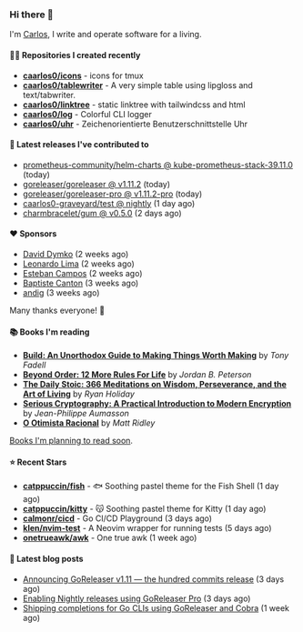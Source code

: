 ### Hi there 👋

I'm [Carlos](https://caarlos0.dev), I write and operate software for a living.

#### 👨‍💻 Repositories I created recently
- **[caarlos0/icons](https://github.com/caarlos0/icons)** - icons for tmux
- **[caarlos0/tablewriter](https://github.com/caarlos0/tablewriter)** - A very simple table using lipgloss and text/tabwriter.
- **[caarlos0/linktree](https://github.com/caarlos0/linktree)** - static linktree with tailwindcss and html
- **[caarlos0/log](https://github.com/caarlos0/log)** - Colorful CLI logger
- **[caarlos0/uhr](https://github.com/caarlos0/uhr)** - Zeichenorientierte Benutzerschnittstelle Uhr

#### 🚀 Latest releases I've contributed to


- [prometheus-community/helm-charts @ kube-prometheus-stack-39.11.0](https://github.com/prometheus-community/helm-charts/releases/tag/kube-prometheus-stack-39.11.0) (today)
- [goreleaser/goreleaser @ v1.11.2](https://github.com/goreleaser/goreleaser/releases/tag/v1.11.2) (today)
- [goreleaser/goreleaser-pro @ v1.11.2-pro](https://github.com/goreleaser/goreleaser-pro/releases/tag/v1.11.2-pro) (today)
- [caarlos0-graveyard/test @ nightly](https://github.com/caarlos0-graveyard/test/releases/tag/nightly) (1 day ago)
- [charmbracelet/gum @ v0.5.0](https://github.com/charmbracelet/gum/releases/tag/v0.5.0) (2 days ago)

#### ❤️ Sponsors
- [David Dymko](https://github.com/ddymko) (2 weeks ago)
- [Leonardo Lima](https://github.com/leozz37) (2 weeks ago)
- [Esteban Campos](https://github.com/stvmachine) (2 weeks ago)
- [Baptiste Canton](https://github.com/batmac) (3 weeks ago)
- [andig](https://github.com/andig) (3 weeks ago)

Many thanks everyone! 🙏

#### 📚 Books I'm reading
- **[Build: An Unorthodox Guide to Making Things Worth Making](https://www.goodreads.com/book/show/58733670-build)** by _Tony Fadell_
- **[Beyond Order: 12 More Rules For Life](https://www.goodreads.com/book/show/57422874-beyond-order)** by _Jordan B. Peterson_
- **[The Daily Stoic: 366 Meditations on Wisdom, Perseverance, and the Art of Living](https://www.goodreads.com/book/show/29093292-the-daily-stoic)** by _Ryan Holiday_
- **[Serious Cryptography: A Practical Introduction to Modern Encryption](https://www.goodreads.com/book/show/36265193-serious-cryptography)** by _Jean-Philippe Aumasson_
- **[O Otimista Racional](https://www.goodreads.com/book/show/32706964-o-otimista-racional)** by _Matt Ridley_

[Books I'm planning to read soon](https://www.amazon.com.br/hz/wishlist/ls/EB8P7VS717SV).

#### ⭐ Recent Stars


- **[catppuccin/fish](https://github.com/catppuccin/fish)** - 🐟 Soothing pastel theme for the Fish Shell (1 day ago)
- **[catppuccin/kitty](https://github.com/catppuccin/kitty)** - 😽 Soothing pastel theme for Kitty (1 day ago)
- **[calmonr/cicd](https://github.com/calmonr/cicd)** - Go CI/CD Playground (3 days ago)
- **[klen/nvim-test](https://github.com/klen/nvim-test)** - A Neovim wrapper for running tests (5 days ago)
- **[onetrueawk/awk](https://github.com/onetrueawk/awk)** - One true awk (1 week ago)

#### 📄 Latest blog posts
- [Announcing GoReleaser v1.11 — the hundred commits release](https://carlosbecker.com/posts/goreleaser-v1.11/) (3 days ago)
- [Enabling Nightly releases using GoReleaser Pro](https://carlosbecker.com/posts/goreleaser-nightly/) (3 days ago)
- [Shipping completions for Go CLIs using GoReleaser and Cobra](https://carlosbecker.com/posts/golang-completions-cobra/) (1 week ago)
